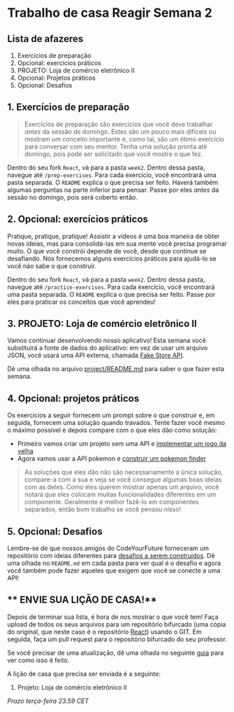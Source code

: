 # Trabalho de casa Reagir Semana 2

## **Lista de afazeres**

1. Exercícios de preparação
2. Opcional: exercícios práticos
3. PROJETO: Loja de comércio eletrônico II
4. Opcional: Projetos práticos
5. Opcional: Desafios

## **1. Exercícios de preparação**

> Exercícios de preparação são exercícios que você deve trabalhar _antes_ da sessão de domingo. Estes são um pouco mais difíceis ou mostram um conceito importante e, como tal, são um ótimo exercício para conversar com seu mentor. Tenha uma solução pronta até domingo, pois pode ser solicitado que você mostre o que fez.

Dentro do seu fork `React`, vá para a pasta `week2`. Dentro dessa pasta, navegue até `/prep-exercises`. Para cada exercício, você encontrará uma pasta separada. O `README` explica o que precisa ser feito. Haverá também algumas perguntas na parte inferior para pensar. Passe por eles _antes_ da sessão no domingo, pois será coberto então.

## **2. Opcional: exercícios práticos**

Pratique, pratique, pratique! Assistir a vídeos é uma boa maneira de obter novas ideias, mas para consolidá-las em sua mente você precisa programar muito. O que você constrói depende de você, desde que continue se desafiando. Nós fornecemos alguns exercícios práticos para ajudá-lo se você não sabe o que construir.

Dentro do seu fork `React`, vá para a pasta `week2`. Dentro dessa pasta, navegue até `/practice-exercises`. Para cada exercício, você encontrará uma pasta separada. O `README` explica o que precisa ser feito. Passe por eles para praticar os conceitos que você aprendeu!

## **3. PROJETO: Loja de comércio eletrônico II**

Vamos continuar desenvolvendo nosso aplicativo! Esta semana você substituirá a fonte de dados do aplicativo: em vez de usar um arquivo JSON, você usará uma API externa, chamada [Fake Store API](https://fakestoreapi.com/).

Dê uma olhada no arquivo [project/README.md](./project/README.md) para saber o que fazer esta semana.

## **4. Opcional: projetos práticos**

Os exercícios a seguir fornecem um prompt sobre o que construir e, em seguida, fornecem uma solução quando travados. Tente fazer você mesmo o máximo possível e depois compare com o que eles dão como solução:

- Primeiro vamos criar um projeto sem uma API e [implementar um jogo da velha](https://epic-react-exercises.vercel.app/react/hooks/1)
- Agora vamos usar a API pokemon e [construir um pokemon finder](https://epic-react-exercises.vercel.app/react/hooks/3)

> As soluções que eles dão não são necessariamente a única solução, compare-a com a sua e veja se você consegue algumas boas ideias com as deles. Como eles querem mostrar apenas um arquivo, você notará que eles colocam muitas funcionalidades diferentes em um componente. Geralmente é melhor fazê-lo em componentes separados, então bom trabalho se você pensou nisso!

## **5. Opcional: Desafios**

Lembre-se de que nossos amigos do CodeYourFuture forneceram um repositório com ideias diferentes para [desafios a serem construídos](https://github.com/CodeYourFuture/cyf-react-challenges). Dê uma olhada no `README.md` em cada pasta para ver qual é o desafio e agora você também pode fazer aqueles que exigem que você se conecte a uma API!

## ** ENVIE SUA LIÇÃO DE CASA!**

Depois de terminar sua lista, é hora de nos mostrar o que você tem! Faça upload de todos os seus arquivos para um repositório bifurcado (uma cópia do original, que neste caso é o repositório [React](https://www.github.com/HackYourFuture/React)) usando o GIT. Em seguida, faça um pull request para o repositório bifurcado do seu professor.

Se você precisar de uma atualização, dê uma olhada no seguinte [guia](../hand-in-homework-guide.md) para ver como isso é feito.

A lição de casa que precisa ser enviada é a seguinte:

1. Projeto: Loja de comércio eletrônico II

_Prazo terça-feira 23.59 CET_
